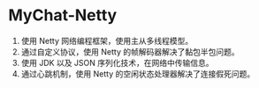 # MyChat-Netty

1. 使用 Netty 网络编程框架，使用主从多线程模型。
2. 通过自定义协议，使用 Netty 的帧解码器解决了黏包半包问题。
3. 使用 JDK 以及 JSON 序列化技术，在网络中传输信息。
4. 通过心跳机制，使用 Netty 的空闲状态处理器解决了连接假死问题。
